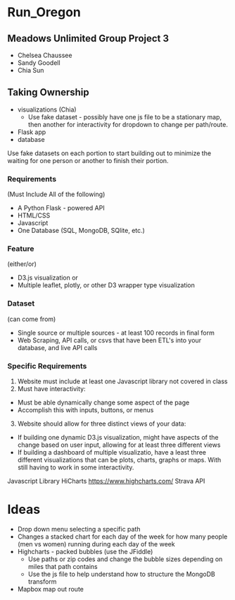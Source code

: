 # Run_Oregon

## Meadows Unlimited Group Project 3
* Chelsea Chaussee
* Sandy Goodell
* Chia Sun

## Taking Ownership
* visualizations (Chia)
  * Use fake dataset - possibly have one js file to be a stationary map, then another for interactivity for dropdown to change per path/route.
* Flask app
* database

Use fake datasets on each portion to start building out to minimize the waiting for one person or another to finish their portion.


### Requirements
(Must Include All of the following)
* A Python Flask - powered API
* HTML/CSS
* Javascript
* One Database (SQL, MongoDB, SQlite, etc.)

### Feature
(either/or)
* D3.js visualization or
* Multiple leaflet, plotly, or other D3 wrapper type visualization

### Dataset
(can come from)
* Single source or multiple sources - at least 100 records in final form
* Web Scraping, API calls, or csvs that have been ETL's into your database, and live API calls

### Specific Requirements
1. Website must include at least one Javascript library not covered in class
2. Must have interactivity:
* Must be able dynamically change some aspect of the page
* Accomplish this with inputs, buttons, or menus
3. Website should allow for three distinct views of your data:
* If building one dynamic D3.js visualization, might have aspects of the change based on user input, allowing for at least three different views
* If building a dashboard of multiple visualizatio, have a least three different visualizations that can be plots, charts, graphs or maps. With still having to work in some interactivity.

Javascript Library HiCharts https://www.highcharts.com/
Strava API


# Ideas
* Drop down menu selecting a specific path
* Changes a stacked chart for each day of the week for how many people (men vs women) running during each day of the week
* Highcharts - packed bubbles (use the JFiddle)
  * Use paths or zip codes and change the bubble sizes depending on miles that path contains
  * Use the js file to help understand how to structure the MongoDB transform
* Mapbox map out route

